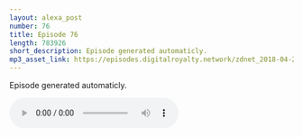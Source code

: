 ```yaml
---
layout: alexa_post
number: 76
title: Episode 76
length: 783926
short_description: Episode generated automaticly.
mp3_asset_link: https://episodes.digitalroyalty.network/zdnet_2018-04-28_01-00-04.mp3
---
```


Episode generated automaticly.

<audio controls>
    <source src="{{ page.mp3_asset_link }}" type="audio/mpeg">
</audio>